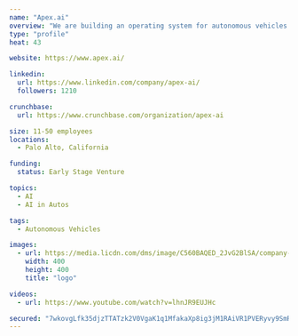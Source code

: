 ```yaml
---
name: "Apex.ai"
overview: "We are building an operating system for autonomous vehicles that never&nbsp;fails"
type: "profile"
heat: 43

website: https://www.apex.ai/

linkedin:
  url: https://www.linkedin.com/company/apex-ai/
  followers: 1210

crunchbase:
  url: https://www.crunchbase.com/organization/apex-ai

size: 11-50 employees
locations:
  - Palo Alto, California

funding:
  status: Early Stage Venture

topics:
  - AI
  - AI in Autos

tags:
  - Autonomous Vehicles

images:
  - url: https://media.licdn.com/dms/image/C560BAQED_2JvG2BlSA/company-logo_400_400/0?e=1582761600&v=beta&t=p7IQ1i6OwS6tG8epYGAoiBzNgFBGP-dZuwA0v9F62V4
    width: 400
    height: 400
    title: "logo"

videos:
  - url: https://www.youtube.com/watch?v=lhnJR9EUJHc

secured: "7wkovgLfk35djzTTATzk2V0VgaK1q1MfakaXp8ig3jM1RAiVR1PVERyvy9SmRxBZaEM9g1L978xX65Q2aO5T4cEy821ptMyDTN+dJU365pAAb+vUta9Yb5uO2asaXtSK1XzS25GTMt4DE6rwdqILPHNQzxO10z5n7BItEw28oKoVurqb+Yvqs6dXxdCT2MCSy7raBMmIrSFzeSVWKmvb3bWE3nR5FbfkCEJFrYO1YAG/3RdrUnHx0GvpMNMnPzAhYHJds34sGJ/QOVHluHTHIuR4HILBL/3ftRAbYb//fNjZk3nMHkV4OBfhz4i0clK1;3CGQnnz6PnUqoz1KR3Qjuw=="
---
```


